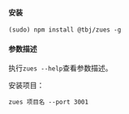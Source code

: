 #### 安装

```
(sudo) npm install @tbj/zues -g
```

#### 参数描述

执行``zues --help``查看参数描述。

安装项目：

```
zues 项目名 --port 3001
```